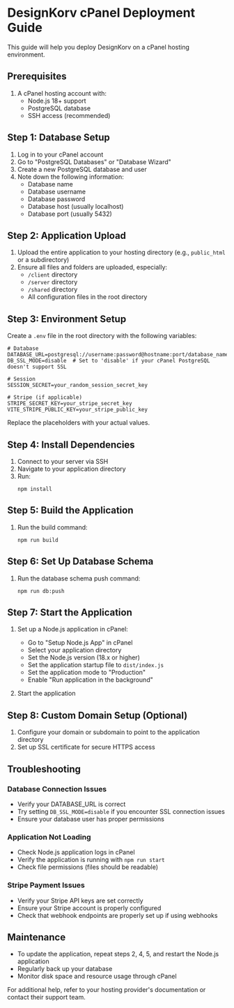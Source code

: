 # DesignKorv cPanel Deployment Guide

This guide will help you deploy DesignKorv on a cPanel hosting environment.

## Prerequisites

1. A cPanel hosting account with:
   - Node.js 18+ support
   - PostgreSQL database
   - SSH access (recommended)

## Step 1: Database Setup

1. Log in to your cPanel account
2. Go to "PostgreSQL Databases" or "Database Wizard" 
3. Create a new PostgreSQL database and user
4. Note down the following information:
   - Database name
   - Database username
   - Database password
   - Database host (usually localhost)
   - Database port (usually 5432)

## Step 2: Application Upload

1. Upload the entire application to your hosting directory (e.g., `public_html` or a subdirectory)
2. Ensure all files and folders are uploaded, especially:
   - `/client` directory
   - `/server` directory
   - `/shared` directory
   - All configuration files in the root directory

## Step 3: Environment Setup

Create a `.env` file in the root directory with the following variables:

```
# Database
DATABASE_URL=postgresql://username:password@hostname:port/database_name
DB_SSL_MODE=disable  # Set to 'disable' if your cPanel PostgreSQL doesn't support SSL

# Session
SESSION_SECRET=your_random_session_secret_key

# Stripe (if applicable)
STRIPE_SECRET_KEY=your_stripe_secret_key
VITE_STRIPE_PUBLIC_KEY=your_stripe_public_key
```

Replace the placeholders with your actual values.

## Step 4: Install Dependencies

1. Connect to your server via SSH
2. Navigate to your application directory
3. Run:
   ```
   npm install
   ```

## Step 5: Build the Application

1. Run the build command:
   ```
   npm run build
   ```

## Step 6: Set Up Database Schema

1. Run the database schema push command:
   ```
   npm run db:push
   ```

## Step 7: Start the Application

1. Set up a Node.js application in cPanel:
   - Go to "Setup Node.js App" in cPanel
   - Select your application directory
   - Set the Node.js version (18.x or higher)
   - Set the application startup file to `dist/index.js`
   - Set the application mode to "Production"
   - Enable "Run application in the background"

2. Start the application

## Step 8: Custom Domain Setup (Optional)

1. Configure your domain or subdomain to point to the application directory
2. Set up SSL certificate for secure HTTPS access

## Troubleshooting

### Database Connection Issues
- Verify your DATABASE_URL is correct
- Try setting `DB_SSL_MODE=disable` if you encounter SSL connection issues
- Ensure your database user has proper permissions

### Application Not Loading
- Check Node.js application logs in cPanel
- Verify the application is running with `npm run start`
- Check file permissions (files should be readable)

### Stripe Payment Issues
- Verify your Stripe API keys are set correctly
- Ensure your Stripe account is properly configured
- Check that webhook endpoints are properly set up if using webhooks

## Maintenance

- To update the application, repeat steps 2, 4, 5, and restart the Node.js application
- Regularly back up your database
- Monitor disk space and resource usage through cPanel

For additional help, refer to your hosting provider's documentation or contact their support team.